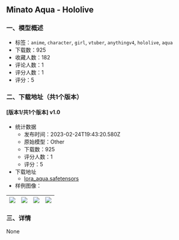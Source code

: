 ## Minato Aqua - Hololive
### 一、模型概述

- 标签：`anime`, `character`, `girl`, `vtuber`, `anythingv4`, `hololive`, `aqua`
- 下载数：925
- 收藏人数：182
- 评论人数：1
- 评分人数：1
- 评分：5

### 二、下载地址（共1个版本）

#### [版本1/共1个版本] v1.0

- 统计数据
  - 发布时间：2023-02-24T19:43:20.580Z
  - 原始模型：Other
  - 下载数：925
  - 评分人数：1
  - 评分：5
- 下载地址
  - [lora_aqua.safetensors](https://civitai.com/api/download/models/14987)
- 样例图像：

| <img src="https://image.civitai.com/xG1nkqKTMzGDvpLrqFT7WA/708e0302-9f01-42a0-9ef2-5f2ad1b1ec00/width=450/147057.jpeg" /> | <img src="https://image.civitai.com/xG1nkqKTMzGDvpLrqFT7WA/fda18e80-fb1f-45e4-fb79-542f40fb0d00/width=450/147100.jpeg" /> | <img src="https://image.civitai.com/xG1nkqKTMzGDvpLrqFT7WA/c31984dd-1736-4b23-1079-b500e7c37700/width=450/147099.jpeg" /> | <img src="https://image.civitai.com/xG1nkqKTMzGDvpLrqFT7WA/a93e896d-258c-471c-7974-e01521daa200/width=450/147116.jpeg" /> |
| ---- | ---- | ---- | ---- |


### 三、详情
None